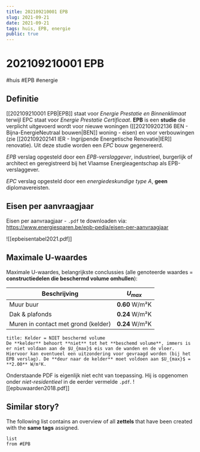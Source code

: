 ```yaml
---
title: 202109210001 EPB 
slug: 2021-09-21
date: 2021-09-21
tags: huis, EPB, energie
public: true
---
```


#  202109210001 EPB
#huis #EPB #energie
## Definitie
[[202109210001 EPB|EPB]] staat voor *Energie Prestatie en Binnenklimaat* terwijl EPC staat voor *Energie Prestatie Certificaat*. **EPB** is een **studie** die verplicht uitgevoerd wordt voor nieuwe woningen ([[202109202136 BEN - Bijna-EnergieNeutraal bouwen|BEN]] woning - eisen) en voor verbouwingen (zie [[202109202141 IER - Ingrijpende Energetische Renovatie|IER]] renovatie). Uit deze studie worden een *EPC* bouw gegenereerd. 

*EPB* verslag opgesteld door een *EPB-verslaggever*, industrieel, burgerlijk of architect en geregistreerd bij het Vlaamse Energieagentschap als EPB-verslaggever.

*EPC* verslag opgesteld door een *energiedeskundige type A*, **geen** diplomavereisten.

## Eisen per aanvraagjaar
Eisen per aanvraagjaar - `.pdf` te downloaden via:
https://www.energiesparen.be/epb-pedia/eisen-per-aanvraagjaar

![[epbeisentabel2021.pdf]]
## Maximale U-waardes
Maximale U-waardes, belangrijkste conclussies (alle genoteerde waardes = **constructiedelen die beschermd volume omhullen**):

| Beschrijving                        | $U_{max}$      |
| ----------------------------------- | -------------- |
| Muur buur                           | **0.60** W/m²K |
| Dak & plafonds                      | **0.24** W/m²K |
| Muren in contact met grond (kelder) | **0.24** W/m²K |

```ad-warning
title: Kelder = NIET beschermd volume
De **kelder** behoort **niet** tot het **beschemd volume**, immers is er niet voldaan aan de $U_{max}$ eis van de wanden en de vloer. Hiervoor kan eventueel een uitzondering voor gevraagd worden (bij het EPB verslag). De **deur naar de kelder** moet voldoen aan $U_{max}$ = **2.00** W/m²K. 
```

Onderstaande PDF is eigenlijk niet echt van toepassing. Hij is opgenomen onder *niet-residentieel* in de eerder vermelde `.pdf`.
![[epbuwaarden2018.pdf]]

## Similar story?
The following list contains an overview of all **zettels** that have been created with the **same tags** assigned.
```dataview
list
from #EPB
```